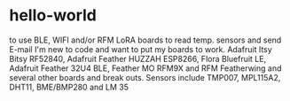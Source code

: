 # hello-world
to use  BLE, WIFI and/or RFM LoRA boards to read temp. sensors and send E-mail
I'm new to code and want to put my boards to work. Adafruit Itsy Bitsy RF52840, Adafruit Feather HUZZAH ESP8266, Flora Bluefruit LE, Adafruit Feather 32U4 BLE, Feather MO RFM9X and RFM Featherwing and several other boards and break outs. Sensors include TMP007, MPL115A2, DHT11, BME/BMP280 and LM 35

